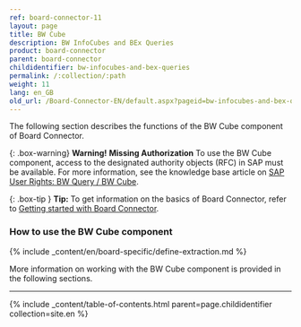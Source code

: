 ```yaml
---
ref: board-connector-11
layout: page
title: BW Cube
description: BW InfoCubes and BEx Queries
product: board-connector
parent: board-connector
childidentifier: bw-infocubes-and-bex-queries
permalink: /:collection/:path
weight: 11
lang: en_GB
old_url: /Board-Connector-EN/default.aspx?pageid=bw-infocubes-and-bex-queries
---
```

The following section describes the functions of the BW Cube component of Board Connector. <br>

{: .box-warning}
**Warning!** **Missing Authorization**
To use the BW Cube component, access to the designated authority objects (RFC) in SAP must be available.
For more information, see the knowledge base article on [SAP User Rights: BW Query / BW Cube](https://kb.theobald-software.com/sap/authority-objects-sap-user-rights#bw-query--bw-cube).

{: .box-tip }
**Tip:** To get information on the basics of Board Connector, refer to [Getting started with Board Connector](./getting-started). <br>

### How to use the BW Cube component
{% include _content/en/board-specific/define-extraction.md %}

More information on working with the BW Cube component is provided in the following sections.

---

{% include _content/table-of-contents.html parent=page.childidentifier collection=site.en %}
